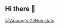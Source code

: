 ## Hi there 👋


[![Anurag's GitHub stats](https://github-readme-stats.vercel.app/api?username=shiddiqmukhlas)](https://github.com/shiddiqmukhlas/github-readme-stats)
